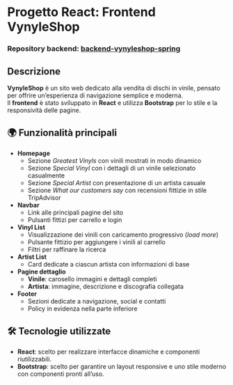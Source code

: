 # Progetto React: Frontend VynyleShop

### Repository backend: [backend-vynyleshop-spring](https://github.com/SimoneChiodo/backend-vynyleshop-spring.git)

## Descrizione  

**VynyleShop** è un sito web dedicato alla vendita di dischi in vinile, pensato per offrire un’esperienza di navigazione semplice e moderna.  
Il **frontend** è stato sviluppato in **React** e utilizza **Bootstrap** per lo stile e la responsività delle pagine.  

## 🌍 Funzionalità principali  
- **Homepage**  
  - Sezione *Greatest Vinyls* con vinili mostrati in modo dinamico  
  - Sezione *Special Vinyl* con i dettagli di un vinile selezionato casualmente  
  - Sezione *Special Artist* con presentazione di un artista casuale  
  - Sezione *What our customers say* con recensioni fittizie in stile TripAdvisor
- **Navbar**  
  - Link alle principali pagine del sito  
  - Pulsanti fittizi per carrello e login  
- **Vinyl List**  
  - Visualizzazione dei vinili con caricamento progressivo (*load more*)  
  - Pulsante fittizio per aggiungere i vinili al carrello  
  - Filtri per raffinare la ricerca  
- **Artist List**  
  - Card dedicate a ciascun artista con informazioni di base  
- **Pagine dettaglio**  
  - **Vinile**: carosello immagini e dettagli completi  
  - **Artista**: immagine, descrizione e discografia collegata  
- **Footer**  
  - Sezioni dedicate a navigazione, social e contatti  
  - Policy in evidenza nella parte inferiore  

## 🛠️ Tecnologie utilizzate  
- **React**: scelto per realizzare interfacce dinamiche e componenti riutilizzabili.  
- **Bootstrap**: scelto per garantire un layout responsive e uno stile moderno con componenti pronti all’uso.  
